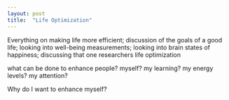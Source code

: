 ```yaml
---
layout: post
title:  "Life Optimization"
---
```


Everything on making life more efficient; discussion of the goals of a good life; 
looking into well-being measurements; looking into brain states of happiness; 
discussing that one researchers life optimization

what can be done to enhance people? myself? 
my learning? my energy levels? my attention? 

Why do I want to enhance myself? 